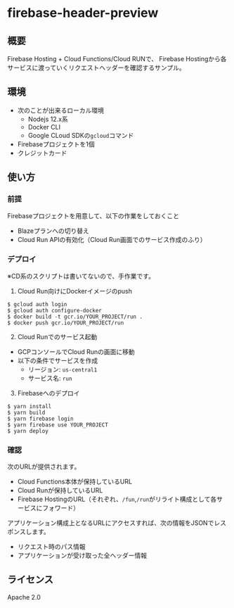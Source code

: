# firebase-header-preview

## 概要

Firebase Hosting + Cloud Functions/Cloud RUNで、
Firebase Hostingから各サービスに渡っていくリクエストヘッダーを確認するサンプル。

## 環境

- 次のことが出来るローカル環境
    - Nodejs 12.x系
    - Docker CLI
    - Google CLoud SDKの`gcloud`コマンド
- Firebaseプロジェクトを1個
- クレジットカード

## 使い方

### 前提

Firebaseプロジェクトを用意して、以下の作業をしておくこと

- Blazeプランへの切り替え
- Cloud Run APIの有効化（Cloud Run画面でのサービス作成のふり）

### デプロイ

※CD系のスクリプトは書いてないので、手作業です。

1. Cloud Run向けにDockerイメージのpush

```
$ gcloud auth login
$ gcloud auth configure-docker
$ docker build -t gcr.io/YOUR_PROJECT/run .
$ docker push gcr.io/YOUR_PROJECT/run
```

2. Cloud Runでのサービス起動

- GCPコンソールでCloud Runの画面に移動
- 以下の条件でサービスを作成
    - リージョン: `us-central1`
    - サービス名: `run`

3. Firebaseへのデプロイ

```
$ yarn install
$ yarn build
$ yarn firebase login
$ yarn firebase use YOUR_PROJECT
$ yarn deploy
```

### 確認

次のURLが提供されます。

- Cloud Functions本体が保持しているURL
- Cloud Runが保持しているURL
- Firebase HostingのURL（それぞれ、`/fun`,`/run`がリライト構成として各サービスにフォワード）

アプリケーション構成上となるURLにアクセスすれば、次の情報をJSONでレスポンスします。

- リクエスト時のパス情報
- アプリケーションが受け取った全ヘッダー情報

## ライセンス

Apache 2.0
